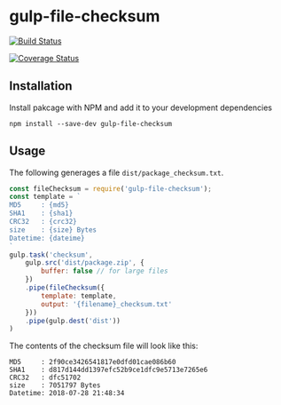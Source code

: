 # gulp-file-checksum

[![Build Status](https://travis-ci.org/y1j2x34/gulp-file-checksum.svg?branch=master)](https://travis-ci.org/y1j2x34/gulp-file-checksum)

[![Coverage Status](https://coveralls.io/repos/github/y1j2x34/gulp-file-checksum/badge.svg?branch=master)](https://coveralls.io/github/y1j2x34/gulp-file-checksum?branch=master)

## Installation

Install pakcage with NPM and add it to your development dependencies

`npm install --save-dev gulp-file-checksum`

## Usage

The following generages a file `dist/package_checksum.txt`.

```js
const fileChecksum = require('gulp-file-checksum');
const template = `
MD5     : {md5}
SHA1    : {sha1}
CRC32   : {crc32}
size    : {size} Bytes
Datetime: {dateime}
`
gulp.task('checksum',
    gulp.src('dist/package.zip', {
        buffer: false // for large files
    })
    .pipe(fileChecksum({
        template: template,
        output: '{filename}_checksum.txt'
    }))
    .pipe(gulp.dest('dist'))
)

```

The contents of the checksum file will look like this:

```plain
MD5     : 2f90ce3426541817e0dfd01cae086b60
SHA1    : d817d144dd1397efc52b9ce1dfc9e5713e7265e6
CRC32   : dfc51702
size    : 7051797 Bytes
Datetime: 2018-07-28 21:48:34
```
